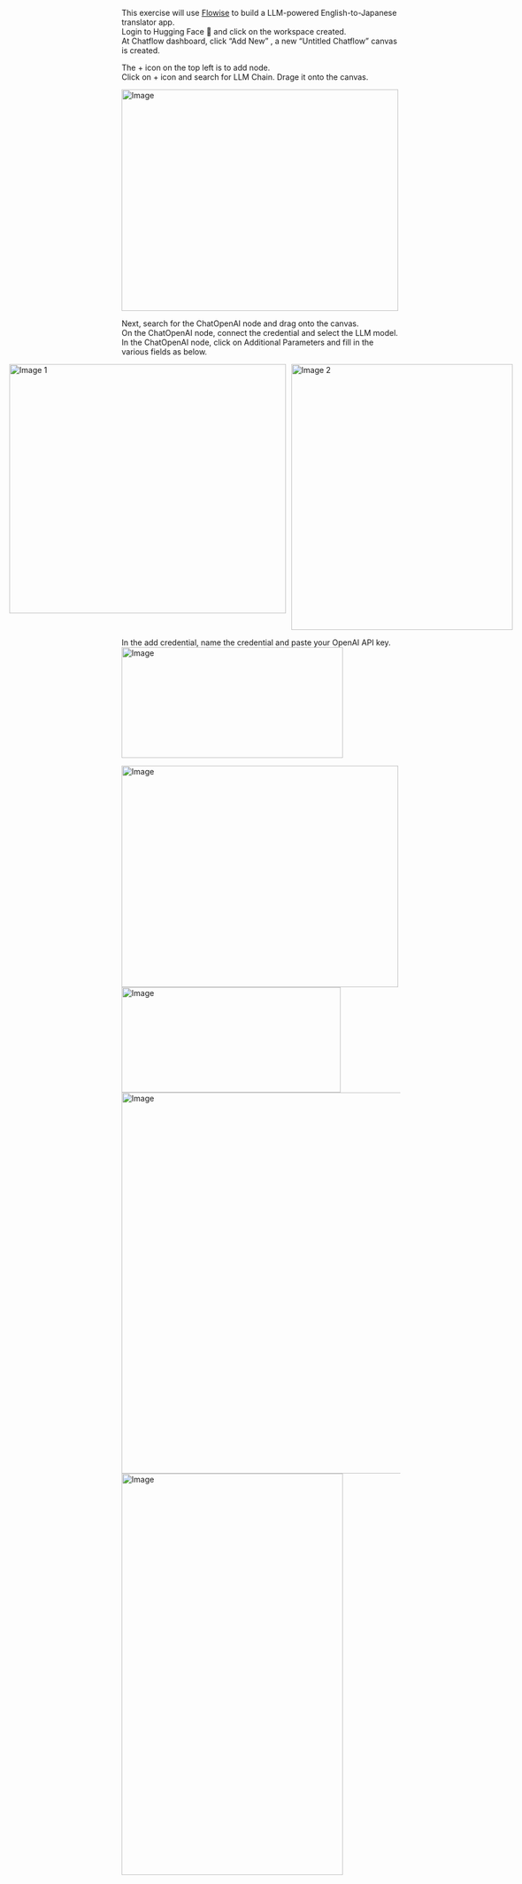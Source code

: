 This exercise will use [Flowise](https://cheeweeng.github.io/Setup-Flowise-on-Hugging-Face/) to build a LLM-powered English-to-Japanese translator app.  
Login to Hugging Face 🤗 and click on the workspace created.  
At Chatflow dashboard, click “Add New” , a new “Untitled Chatflow” canvas is created.  

The + icon on the top left is to add node.  
Click on + icon and search for LLM Chain. Drage it onto the canvas.  
 
<img width="500" height="400" alt="Image" src="https://github.com/user-attachments/assets/ce099d8a-8e1e-47f6-be7d-879830e6cf89" />

Next, search for the ChatOpenAI node and drag onto the canvas.    
On the ChatOpenAI node, connect the credential and select the LLM model.  
In the ChatOpenAI node, click on Additional Parameters and fill in the various fields as below. 

<div style="display: flex; gap: 10px; justify-content: center;">
  <img width="500" height="450" alt="Image 1" src="https://github.com/user-attachments/assets/c905d9ae-03b1-448f-86c5-1f8c1b760c49" />
  <img width="400" height="480" alt="Image 2" src="https://github.com/user-attachments/assets/27c904a4-e8d2-4ca5-b57c-cca84b557528" />
</div>

In the add credential, name the credential and paste your OpenAI API key.  
<img width="400" height="200" alt="Image" src="https://github.com/user-attachments/assets/771bf4c0-2e83-45ae-94a1-966bf872a676" />  

<img width="500" height="400" alt="Image" src="https://github.com/user-attachments/assets/bb798050-b403-4720-bb19-fe30eb7cd1a5" />

<img width="396" height="190" alt="Image" src="https://github.com/user-attachments/assets/c0fcaeaf-d8c1-490c-a1b5-9cda7d2de440" />

<img width="950" height="688" alt="Image" src="https://github.com/user-attachments/assets/e2dc5dcb-cde0-48c4-a8e5-3855221d0626" />

<img width="400" height="725" alt="Image" src="https://github.com/user-attachments/assets/68221471-f947-4cd3-854a-c27f5d0cb0e7" />
  
